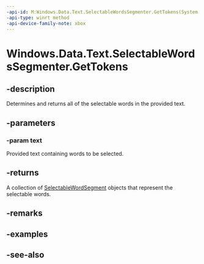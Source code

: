 ```yaml
---
-api-id: M:Windows.Data.Text.SelectableWordsSegmenter.GetTokens(System.String)
-api-type: winrt method
-api-device-family-note: xbox
---
```


<!-- Method syntax
public Windows.Foundation.Collections.IVectorView<Windows.Data.Text.SelectableWordSegment> GetTokens(System.String text)
-->

# Windows.Data.Text.SelectableWordsSegmenter.GetTokens

## -description
Determines and returns all of the selectable words in the provided text.

## -parameters
### -param text
Provided text containing words to be selected.

## -returns
A collection of [SelectableWordSegment](selectablewordsegment.md) objects that represent the selectable words.

## -remarks

## -examples

## -see-also
